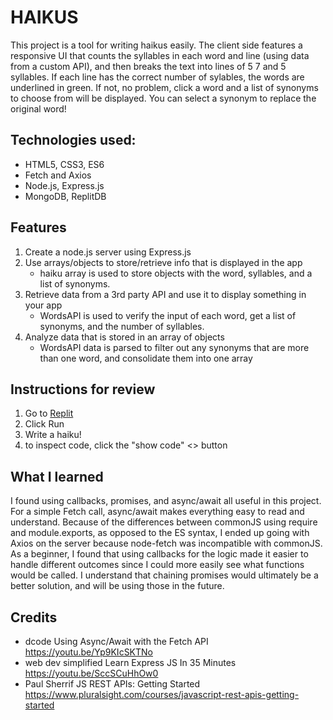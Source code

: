 # HAIKUS
This project is a tool for writing haikus easily. The client side features a responsive UI that counts the syllables in each word and line (using data from a custom API), and then breaks the text into lines of 5 7 and 5 syllables.  If each line has the correct number of sylables, the words are underlined in green. If not, no problem, click a word and a list of synonyms to choose from will be displayed. You can select a synonym to replace the original word! 

## Technologies used: 
- HTML5, CSS3, ES6
- Fetch and Axios
- Node.js, Express.js
- MongoDB, ReplitDB

## Features
1. Create a node.js server using Express.js
2. Use arrays/objects to store/retrieve info that is displayed in the app
    - haiku array is used to store objects with the word, syllables, and a list of synonyms.
3. Retrieve data from a 3rd party API and use it to display something in your app
    - WordsAPI is used to verify the input of each word, get a list of synonyms, and the number of syllables.
4. Analyze data that is stored in an array of objects
    - WordsAPI data is parsed to filter out any synonyms that are more than one word, and consolidate them into one array

## Instructions for review
1. Go to [Replit](https://replit.com/@drew-sarette/Haikus?v=1)
2. Click Run
3. Write a haiku!
4. to inspect code, click the "show code" <> button

## What I learned
I found using callbacks, promises, and async/await all useful in this project. For a simple Fetch call, async/await makes everything easy to read and understand. Because of the differences between commonJS using require and module.exports, as opposed to the ES syntax, I ended up going with Axios on the server because node-fetch was incompatible with commonJS. As a beginner, I found that using callbacks for the logic made it easier to handle different outcomes since I could more easily see what functions would be called. I understand that chaining promises would ultimately be a better solution, and will be using those in the future.

## Credits
- dcode Using Async/Await with the Fetch API https://youtu.be/Yp9KIcSKTNo
- web dev simplified  Learn Express JS In 35 Minutes https://youtu.be/SccSCuHhOw0
- Paul Sherrif JS REST APIs: Getting Started https://www.pluralsight.com/courses/javascript-rest-apis-getting-started